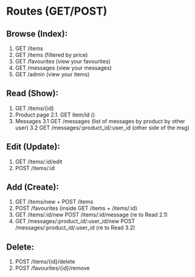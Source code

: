 # Routes (GET/POST)

## Browse (Index):

1. GET /items
2. GET /items (filtered by price)
3. GET /favourites (view your favourites)
4. GET /messages (view your messages)
5. GET /admin (view your items)

## Read (Show):

1. GET /items/{id}
2. Product page
   2.1. GET item/id ()
3. Messages
   3.1 GET /messages (list of messages by product by other user)
   3.2 GET /messages/:product_id/:user_id (other side of the msg)

## Edit (Update):

1. GET /items/:id/edit
2. POST /items/:id

## Add (Create):

1. GET /items/new + POST /items
2. POST /favourites (inside GET /items + /items/:id)
3. GET /items/:id/new POST /items/:id/message (re to Read 2.1)
4. GET /messages/:product_id/:user_id/new POST /messages/:product_id/:user_id (re to Read 3.2)

## Delete:

1. POST /items/{id}/delete
2. POST /favourites/{id}/remove
